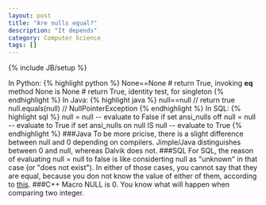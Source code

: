 ```yaml
---
layout: post
title: "Are nulls equal?"
description: "It depends"
category: Computer Science
tags: []
---
```

{% include JB/setup %}

In Python:
{% highlight python %}
None==None # return True, invoking __eq__ method 
None is None # return True, identity test, for singleton
{% endhighlight %}
In Java: 
{% highlight java %}
null==null // return true
null.equals(null) // NullPointerException
{% endhighlight %}
In SQL:
{% highlight sql %}
null = null -- evaluate to False if set ansi_nulls off
null = null -- evaluate to True if set ansi_nulls on
null IS null -- evaluate to True
{% endhighlight %}
###Java
To be more pricise, there is a slight difference between null and 0 depending on compilers. Jimple/Java distinguishes between 0 and null, whereas Dalvik does not.
###SQL
For SQL, the reason of evaluating null = null to false is like considerting null as "unknown" in that case (or "does not exist"). In either of those cases, you cannot say that they are equal, because you don not know the value of either of them, according to [this](http://stackoverflow.com/questions/1843451/why-does-null-null-evaluate-to-false-in-sql-server). 
###C++
Macro NULL is 0. You know what will happen when comparing two integer. 
